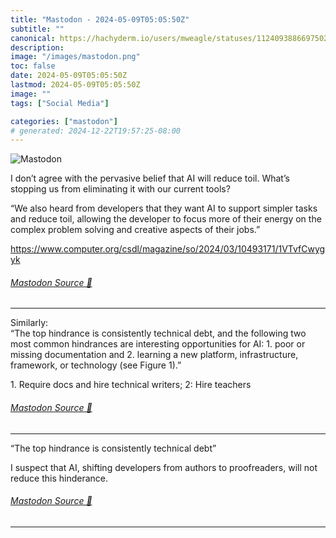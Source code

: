 ```yaml
---
title: "Mastodon - 2024-05-09T05:05:50Z"
subtitle: ""
canonical: https://hachyderm.io/users/mweagle/statuses/112409388669750299
description:
image: "/images/mastodon.png"
toc: false
date: 2024-05-09T05:05:50Z
lastmod: 2024-05-09T05:05:50Z
image: ""
tags: ["Social Media"]

categories: ["mastodon"]
# generated: 2024-12-22T19:57:25-08:00
---
```

![Mastodon](/images/mastodon.png)

<p>I don’t agree with the pervasive belief that AI will reduce toil. What’s stopping us from eliminating it with our current tools?</p><p>“We also heard from developers that they want AI to support simpler tasks and reduce toil, allowing the developer to focus more of their energy on the complex problem solving and creative aspects of their jobs.”</p><p><a href="https://www.computer.org/csdl/magazine/so/2024/03/10493171/1VTvfCwygyk" target="_blank" rel="nofollow noopener noreferrer" translate="no"><span class="invisible">https://www.</span><span class="ellipsis">computer.org/csdl/magazine/so/</span><span class="invisible">2024/03/10493171/1VTvfCwygyk</span></a></p>


###### [Mastodon Source 🐘](https://hachyderm.io/@mweagle/112409388669750299)

___

<p>Similarly:<br />“The top hindrance is consistently technical debt, and the following two most common hindrances are interesting opportunities for AI: 1. poor or missing documentation and 2. learning a new platform, infrastructure, framework, or technology (see Figure 1).”</p><p>1. Require docs and hire technical writers; 2: Hire teachers</p>


###### [Mastodon Source 🐘](https://hachyderm.io/@mweagle/112409398042379354)

___

<p>“The top hindrance is consistently technical debt”</p><p>I suspect that AI, shifting developers from authors to proofreaders, will not reduce this hinderance.</p>


###### [Mastodon Source 🐘](https://hachyderm.io/@mweagle/112409419260307025)

___
